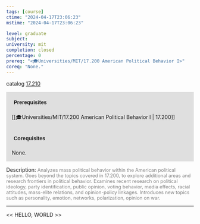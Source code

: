 ```yaml
---
tags: [course]
ctime: "2024-04-17T23:06:23"
mstime: "2024-04-17T23:06:23"

level: graduate
subject: 
university: mit
completion: closed
percentage: 0
prereq: "<🎓Universities/MIT/17.200 American Political Behavior I>"
coreq: "None."
---
```


catalog [17.210](http://student.mit.edu/catalog/m17a.html#17.210)

<span style="display: block; padding: 15px; background-color: rgb(100, 100, 100, 0.2);"><font id="m_prereq1558_0" style="display: block; font-family: Arial, sans-serif; font-weight: bold; padding: 5px">Prerequisites</font><br><span id="prereq1558_0">[[🎓Universities/MIT/17.200 American Political Behavior I | 17.200]]</span></span>
<span style="display: block; padding: 15px; background-color: rgb(100, 100, 100, 0.2);"><font id="m_coreq1558_0" style="display: block; font-family: Arial, sans-serif; font-weight: bold; padding: 5px">Corequisites</font><br><span id="coreq1558_0">None.</span></span>

<font style="">Description:</font>
<font style="color: grey; font-size: 0.8rem;">Analyzes mass political behavior within the American political system. Goes beyond the topics covered in 17.200, to explore additional areas and research frontiers in political behavior. Examines recent research on political ideology, party identification, public opinion, voting behavior, media effects, racial attitudes, mass-elite relations, and opinion-policy linkages. Introduces new topics such as personality, emotion, networks, polarization, opinion on war.</font>



---

<< HELLO, WORLD >>
